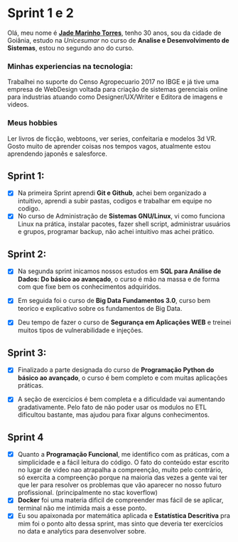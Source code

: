 <link rel="stylesheet" type="text/css" href="style.css">

# Sprint 1 e 2


Olá, meu nome é [**Jade Marinho Torres**](https://www.linkedin.com/in/jade-marinho/), tenho 30 anos, sou da cidade de Goiânia, estudo na *Unicesumar* no curso de **Analise e Desenvolvimento de Sistemas**, estou no segundo ano do curso.

### Minhas experiencias na tecnologia: 
Trabalhei no suporte do Censo Agropecuario 2017 no IBGE e já tive uma empresa de WebDesign voltada para criação de sistemas gerenciais online para industrias atuando como Designer/UX/Writer e Editora de imagens e videos. 

### Meus hobbies
Ler livros de ficção, webtoons, ver series, confeitaria e modelos 3d VR. Gosto muito de aprender coisas nos tempos vagos, atualmente estou aprendendo japonês e salesforce.

## Sprint 1: 

- [x] Na primeira Sprint aprendi **Git e Github**, achei bem organizado a intuitivo, aprendi a subir pastas, codigos e trabalhar em equipe no codigo. 
- [x] No curso de Administração de **Sistemas GNU/Linux**, vi como funciona Linux na prática, instalar pacotes, fazer shell script, administrar usuários e grupos, programar backup, não achei intuitivo mas achei prático.

## Sprint 2:

- [x] Na segunda sprint inicamos nossos estudos em **SQL para Análise de Dados: Do básico ao avançado**, o curso é mão na massa e de forma com que fixe bem os conhecimentos adquiridos.
- [x] Em seguida foi o curso de **Big Data Fundamentos 3.0**, curso bem teorico e explicativo sobre os fundamentos de Big Data.

- [x] Deu tempo de fazer o curso de **Segurança em Aplicações WEB** e treinei muitos tipos de vulnerabilidade e injeções.  

## Sprint 3:

- [x] Finalizado a parte designada do curso de **Programação Python do básico ao avançado**, o curso é bem completo e com muitas aplicações práticas. 

- [x] A seção de exercicios é bem completa e a dificuldade vai aumentando gradativamente. Pelo fato de não poder usar os modulos no ETL dificultou bastante, mas ajudou para fixar alguns conhecimentos.

## Sprint 4

- [x] Quanto a **Programação Funcional**, me identifico com as práticas, com a simplicidade e a fácil leitura do código. O fato do conteúdo estar escrito no lugar de video nao atrapalha a compreenção, muito pelo contrário, só exercita a compreenção porque na maioria das vezes a gente vai ter que ler para resolver os problemas que vão aparecer no nosso futuro profissional. (principalmente no stac koverflow)
- [x] **Docker** foi uma materia dificil de compreender mas fácil de se aplicar, terminal não me intimida mais a esse ponto. 
- [x] Eu sou apaixonada por matemática aplicada e **Estatística Descritiva** pra mim foi o ponto alto dessa sprint, mas sinto que deveria ter exercícios no data e analytics para desenvolver sobre. 